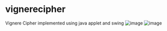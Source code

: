# vignerecipher
Vignere Cipher implemented using java applet and swing
![image](https://user-images.githubusercontent.com/71565209/210807886-8b58915d-2677-40d1-98a2-3bead48990f1.png)
![image](https://user-images.githubusercontent.com/71565209/210808013-3c6508d9-ab64-42ba-bc65-2661b35f5940.png)
